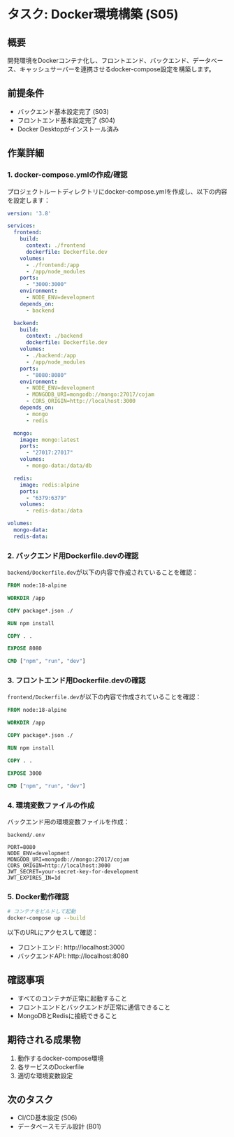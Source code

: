 # タスク: Docker環境構築 (S05)

## 概要
開発環境をDockerコンテナ化し、フロントエンド、バックエンド、データベース、キャッシュサーバーを連携させるdocker-compose設定を構築します。

## 前提条件
- バックエンド基本設定完了 (S03)
- フロントエンド基本設定完了 (S04)
- Docker Desktopがインストール済み

## 作業詳細

### 1. docker-compose.ymlの作成/確認
プロジェクトルートディレクトリにdocker-compose.ymlを作成し、以下の内容を設定します：

```yaml
version: '3.8'

services:
  frontend:
    build:
      context: ./frontend
      dockerfile: Dockerfile.dev
    volumes:
      - ./frontend:/app
      - /app/node_modules
    ports:
      - "3000:3000"
    environment:
      - NODE_ENV=development
    depends_on:
      - backend

  backend:
    build:
      context: ./backend
      dockerfile: Dockerfile.dev
    volumes:
      - ./backend:/app
      - /app/node_modules
    ports:
      - "8080:8080"
    environment:
      - NODE_ENV=development
      - MONGODB_URI=mongodb://mongo:27017/cojam
      - CORS_ORIGIN=http://localhost:3000
    depends_on:
      - mongo
      - redis

  mongo:
    image: mongo:latest
    ports:
      - "27017:27017"
    volumes:
      - mongo-data:/data/db

  redis:
    image: redis:alpine
    ports:
      - "6379:6379"
    volumes:
      - redis-data:/data

volumes:
  mongo-data:
  redis-data:
```

### 2. バックエンド用Dockerfile.devの確認
`backend/Dockerfile.dev`が以下の内容で作成されていることを確認：

```dockerfile
FROM node:18-alpine

WORKDIR /app

COPY package*.json ./

RUN npm install

COPY . .

EXPOSE 8080

CMD ["npm", "run", "dev"]
```

### 3. フロントエンド用Dockerfile.devの確認
`frontend/Dockerfile.dev`が以下の内容で作成されていることを確認：

```dockerfile
FROM node:18-alpine

WORKDIR /app

COPY package*.json ./

RUN npm install

COPY . .

EXPOSE 3000

CMD ["npm", "run", "dev"]
```

### 4. 環境変数ファイルの作成
バックエンド用の環境変数ファイルを作成：

`backend/.env`
```
PORT=8080
NODE_ENV=development
MONGODB_URI=mongodb://mongo:27017/cojam
CORS_ORIGIN=http://localhost:3000
JWT_SECRET=your-secret-key-for-development
JWT_EXPIRES_IN=1d
```

### 5. Docker動作確認
```bash
# コンテナをビルドして起動
docker-compose up --build
```

以下のURLにアクセスして確認：
- フロントエンド: http://localhost:3000
- バックエンドAPI: http://localhost:8080

## 確認事項
- すべてのコンテナが正常に起動すること
- フロントエンドとバックエンドが正常に通信できること
- MongoDBとRedisに接続できること

## 期待される成果物
1. 動作するdocker-compose環境
2. 各サービスのDockerfile
3. 適切な環境変数設定

## 次のタスク
- CI/CD基本設定 (S06)
- データベースモデル設計 (B01) 